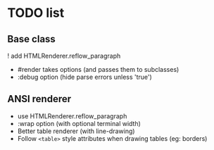 # TODO list

## Base class

! add HTMLRenderer.reflow_paragraph
* #render takes options (and passes them to subclasses)
* :debug option (hide parse errors unless 'true')

## ANSI renderer

* use HTMLRenderer.reflow_paragraph
* :wrap option (with optional terminal width)
* Better table renderer (with line-drawing)
* Follow `<table>` style attributes when drawing tables (eg: borders)
